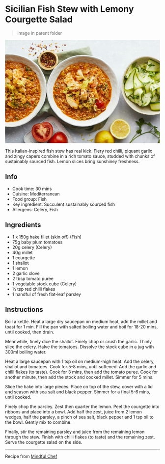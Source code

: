 # Sicilian Fish Stew with Lemony Courgette Salad

> Image in parent folder

![Sicilian Fish Stew](../../images/sicilian-fish-stew.jpg)

This Italian-inspired fish stew has real kick. Fiery red chilli, piquant garlic and zingy capers combine in a rich tomato sauce, studded with chunks of sustainably sourced fish. Lemon slices bring sunshiney freshness.

## Info

- Cook time: 30 mins
- Cuisine: Mediterranean
- Food group: Fish
- Key ingredient: Succulent sustainably sourced fish
- Allergens: Celery, Fish

## Ingredients

- 1 x 150g hake fillet (skin off) (Fish)
- 75g baby plum tomatoes
- 20g celery (Celery)
- 40g millet
- 1 courgette
- 1 shallot
- 1 lemon
- 2 garlic clove
- 2 tbsp tomato puree
- 1 vegetable stock cube (Celery)
- ½ tsp red chilli flakes
- 1 handful of fresh flat-leaf parsley

## Instructions

Boil a kettle. Heat a large dry saucepan on medium heat, add the millet and toast for 1 min. Fill the pan with salted boiling water and boil for 18-20 mins, until cooked, then drain.

Meanwhile, finely dice the shallot. Finely chop or crush the garlic. Thinly slice the celery. Halve the tomatoes. Dissolve the stock cube in a jug with 300ml boiling water.

Heat a large saucepan with 1 tsp oil on medium-high heat. Add the celery, shallot and tomatoes. Cook for 5-8 mins, until softened. Add the garlic and chilli flakes (to taste). Cook for 3 mins, then add the tomato puree. Cook for another minute, then add the stock and cooked millet. Simmer for 5 mins.

Slice the hake into large pieces. Place on top of the stew, cover with a lid and season with sea salt and black pepper. Simmer for a final 5-6 mins, until cooked.

Finely chop the parsley. Zest then quarter the lemon. Peel the courgette into ribbons and place into a bowl. Add half the zest, juice from 2 lemon wedges, half the parsley, a pinch of sea salt, black pepper and 1 tsp oil to the bowl. Gently mix to combine.

Finally, stir the remaining parsley and juice from the remaining lemon through the stew. Finish with chilli flakes (to taste) and the remaining zest. Serve the courgette salad on the side.

---

Recipe from [Mindful Chef](https://www.mindfulchef.com/healthy-recipes/sicilian-fish-stew-with-lemon-y-courgette-salad)

